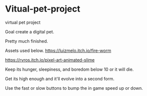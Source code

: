 # Vitual-pet-project
virtual pet project

Goal create a digital pet.

Pretty much finished.

Assets used below.
https://luizmelo.itch.io/fire-worm

https://rvros.itch.io/pixel-art-animated-slime


Keep its hunger, sleepiness, and boredom below 10 or it will die. 

Get its high enough and it'll evolve into a second form.

Use the fast or slow buttons to bump the in game speed up or down. 